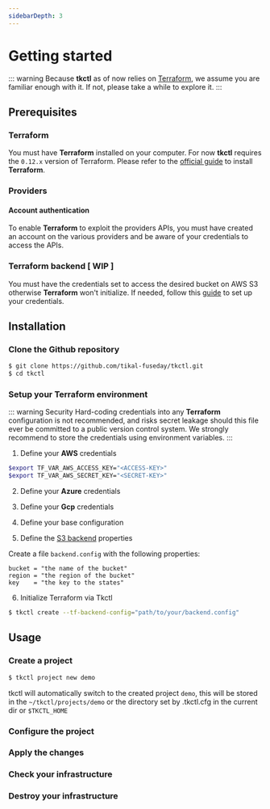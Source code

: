 ```yaml
---
sidebarDepth: 3
---
```


# Getting started

::: warning 
Because **tkctl** as of now relies on [Terraform](https://www.terraform.io/), we assume you are familiar enough with it. 
If not, please take a while to explore it.
:::

## Prerequisites

### Terraform

You must have **Terraform** installed on your computer. For now **tkctl** requires the `0.12.x` version of Terraform. 
Please refer to the [official guide](https://learn.hashicorp.com/terraform/getting-started/install.html) to install **Terraform**.

### Providers 

#### Account authentication

To enable **Terraform** to exploit the providers APIs, you must have created an account on the various providers and be aware of your credentials to access the APIs.

### Terraform backend [ WIP ]

You must have the credentials set to access the desired bucket on AWS S3 otherwise **Terraform** won't initialize. 
If needed, follow this [guide](https://docs.aws.amazon.com/sdk-for-java/v1/developer-guide/setup-credentials.html) to set up your credentials. 

## Installation

### Clone the Github repository

```bash
$ git clone https://github.com/tikal-fuseday/tkctl.git
$ cd tkctl
```

### Setup your Terraform environment

::: warning Security
Hard-coding credentials into any **Terraform** configuration is not recommended, and risks secret leakage should this file ever be committed to a public version control system.
We strongly recommend to store the credentials using environment variables.
:::

1. Define your **AWS** credentials

```bash
$export TF_VAR_AWS_ACCESS_KEY="<ACCESS-KEY>"
$export TF_VAR_AWS_SECRET_KEY="<SECRET-KEY>" 
```

2. Define your **Azure** credentials

3. Define your **Gcp** credentials

4. Define your base configuration

5. Define the [S3 backend](https://www.terraform.io/docs/backends/types/s3.html) properties 

Create a file `backend.config` with the following properties:

```
bucket = "the name of the bucket"
region = "the region of the bucket"
key    = "the key to the states"
```

6. Initialize Terraform via Tkctl

```sh
$ tkctl create --tf-backend-config="path/to/your/backend.config"
```

## Usage

### Create a project

```sh
$ tkctl project new demo
```

tkctl will automatically switch to the created project `demo`, this will be stored in the `~/tkctl/projects/demo` or the directory set by .tkctl.cfg in the current dir or `$TKCTL_HOME`

### Configure the project

### Apply the changes

### Check your infrastructure

### Destroy your infrastructure
